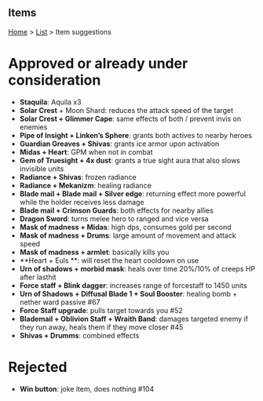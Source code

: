 Items
-----

[Home](../../README.md) > [List](list.md) > Item suggestions

# Approved or already under consideration

- **Staquila**: Aquila x3
- **Solar Crest** + Moon Shard: reduces the attack speed of the target
- **Solar Crest + Glimmer Cape**: same effects of both / prevent invis on enemies
- **Pipe of Insight + Linken’s Sphere**: grants both actives to nearby heroes
- **Guardian Greaves + Shivas**: grants ice armor upon activation
- **Midas + Heart**: GPM when not in combat
- **Gem of Truesight + 4x dust**: grants a true sight aura that also slows invisible units
- **Radiance + Shivas**: frozen radiance
- **Radiance + Mekanizm**: healing radiance
- **Blade mail + Blade mail + Silver edge**: returning effect more powerful while the holder receives less damage
- **Blade mail + Crimson Guards**: both effects for nearby allies 
- **Dragon Sword**: turns melee hero to ranged and vice versa
- **Mask of madness + Midas**: high dps, consumes gold per second
- **Mask of madness + Drums**: large amount of movement and attack speed
- **Mask of madness + armlet**: basically kills you
- **Heart + Euls **: will reset the heart cooldown on use
- **Urn of shadows + morbid mask**: heals over time 20%/10% of creeps HP after lasthit
- **Force staff + Blink dagger**:  increases range of forcestaff to 1450 units
- **Urn of Shadows + Diffusal Blade 1 + Soul Booster**: healing bomb + nether ward passive #67
- **Force Staff upgrade**: pulls target towards you #52
- **Blademail + Oblivion Staff + Wraith Band**: damages targeted enemy if they run away, heals them if they move closer #45
- **Shivas + Drumms**: combined effects

# Rejected

- **Win button**: joke item, does nothing #104
